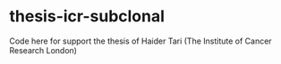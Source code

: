 # thesis-icr-subclonal
Code here for support the thesis of Haider Tari (The Institute of Cancer Research London)